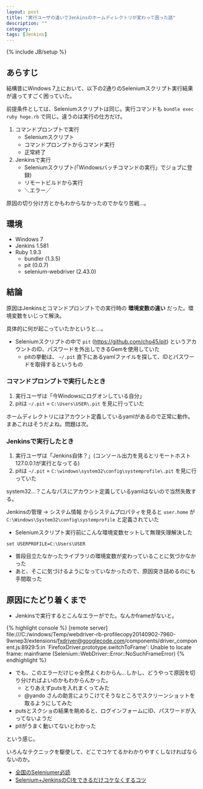 ```yaml
---
layout: post
title: "実行ユーザの違いでJenkinsのホームディレクトリが変わって困った話"
description: ""
category: 
tags: [Jenkins]
---
```

{% include JB/setup %}

## あらすじ

結構昔にWindows 7上において、以下の2通りのSeleniumスクリプト実行結果が違ってすごく困っていた。

前提条件としては、Seleniumスクリプトは同じ。実行コマンドも `bundle exec ruby hoge.rb` で同じ。違うのは実行の仕方だけ。

1. コマンドプロンプトで実行
    - Seleniumスクリプト
    - コマンドプロンプトからコマンド実行
    - 正常終了
2. Jenkinsで実行
    - Seleniumスクリプト(「Windowsバッチコマンドの実行」でジョブに登録)
    - リモートビルドから実行
    - ＼エラー／

原因の切り分け方とかもわからなかったのでかなり苦戦…。

## 環境

- Windows 7
- Jenkins 1.581
- Ruby 1.9.3
    - bundler (1.3.5)
    - pit (0.0.7)
    - selenium-webdriver (2.43.0)

## 結論

原因はJenkinsとコマンドプロンプトでの実行時の **環境変数の違い** だった。環境変数をいじって解決。

具体的に何が起こっていたかというと…。

- Seleniumスクリプトの中で `pit` (https://github.com/cho45/pit) というアカウントのID、パスワードを外出しできるGemを使用していた
    - pitの挙動は、 `~/.pit` 直下にあるyamlファイルを探して、IDとパスワードを取得するというもの

### コマンドプロンプトで実行したとき

1. 実行ユーザは「今Windowsにログオンしている自分」
1. pitは `~/.pit` = `C:\Users\USER\.pit` を見に行っていた

ホームディレクトリにはアカウント定義しているyamlがあるので正常に動作。まあこれはそうだよね。問題は次。

### Jenkinsで実行したとき

1. 実行ユーザは「Jenkins自体？」(コンソール出力を見るとリモートホスト127.0.0.1が実行となってる)
1. pitは `~/.pit` = `C:\windows\system32\config\systemprofile\.pit` を見に行っていた

system32…？こんなパスにアカウント定義しているyamlはないので当然失敗する。

Jenkinsの管理 -> システム情報 からシステムプロパティを見ると `user.home` が `C:\Windows\System32\config\systemprofile` と定義されていた

- Seleniumスクリプト実行前にこんな環境変数セットして無理矢理解決した

`set USERPROFILE=C:\Users\USER`

- 普段目立たなかったライブラリの環境変数が変わっていることに気づかなかった
- あと、そこに気づけるようになっていなかったので、原因突き詰めるのにも手間取った

## 原因にたどり着くまで

- Jenkinsで実行するとこんなエラーがでた。なんかframeがないと。

{% highlight console %}
[remote server] file:///C:/windows/Temp/webdriver-rb-profilecopy20140902-7960-9wnep3/extensions/fxdriver@googlecode.com/components/driver_component.js:8929:5:in `FirefoxDriver.prototype.switchToFrame': Unable to locate frame: mainframe (Selenium::WebDriver::Error::NoSuchFrameError)
{% endhighlight %}

- でも、このエラーだけじゃ全然よくわからん…しかし、どうやって原因を切り分ければよいのかもわからんかった。
  - とりあえずputsを入れまくってみた
  - @yando さんの助言によりこけてそうなところでスクリーンショットを取るようにしてみた
- putsとスクショの結果を眺めると、ログインフォームにID、パスワードが入ってないようだ
- pitがうまく動いてないとわかった

という感じ。

いろんなテクニックを駆使して、どこでコケてるかわかりやすくしなければならないのか。

- [全国のSeleniumer必読](http://qiita.com/oh_rusty_nail/items/b8ba525d31ea7c522856)
- [Selenium+JenkinsのCIをできるだけコケなくするコツ](http://qiita.com/oh_rusty_nail/items/d2284efc7fd2dd7c3206)
